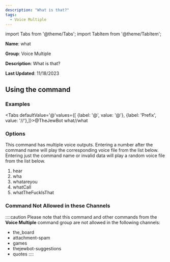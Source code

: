 ```yaml
---
description: "What is that?"
tags:
  - Voice Multiple
---
```

import Tabs from '@theme/Tabs';
import TabItem from '@theme/TabItem';

**Name**: what

**Group**: Voice Multiple

**Description**: What is that?

**Last Updated**: 11/18/2023

## Using the command

### Examples
<Tabs defaultValue='@'values={[ {label: '@', value: '@'}, {label: 'Prefix', value: '//'},]}><TabItem value='@'>@TheJewBot what</TabItem><TabItem value='//'>//what</TabItem></Tabs>

### Options

This command has multiple voice outputs. Entering a number after the command name will play the corresponding voice file from the list below. Entering just the command name or invalid data will play a random voice file from the list below.

 1. hear
 1. wha
 1. whatareyou
 1. whatCall
 1. whatTheFuckIsThat

### Command Not Allowed in these Channels
::::caution Please note that this command and other commands from the **Voice Multiple** command group are not allowed in the following channels:
- the_board
- attachment-spam
- games
- thejewbot-suggestions
- quotes
::::